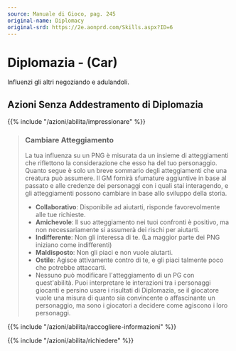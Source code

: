 ```yaml
---
source: Manuale di Gioco, pag. 245
original-name: Diplomacy
original-srd: https://2e.aonprd.com/Skills.aspx?ID=6
---
```


# Diplomazia - (Car)

Influenzi gli altri negoziando e adulandoli.

## Azioni Senza Addestramento di Diplomazia

{{% include "/azioni/abilita/impressionare" %}}

> ### Cambiare Atteggiamento
>
> La tua influenza su un PNG è misurata da un insieme di atteggiamenti che
> riflettono la considerazione che esso ha del tuo personaggio. Quanto segue è
> solo un breve sommario degli atteggiamenti che una creatura può assumere. Il
> GM fornirà sfumature aggiuntive in base al passato e alle credenze dei
> personaggi con i quali stai interagendo, e gli atteggiamenti possono cambiare
> in base allo sviluppo della storia.
>
> - **Collaborativo**: Disponibile ad aiutarti, risponde favorevolmente alle tue
>   richieste.
> - **Amichevole**: Il suo atteggiamento nei tuoi confronti è positivo, ma non
>   necessariamente si assumerà dei rischi per aiutarti.
> - **Indifferente**: Non gli interessa di te. (La maggior parte dei PNG
>   iniziano come indifferenti)
> - **Maldisposto**: Non gli piaci e non vuole aiutarti.
> - **Ostile**: Agisce attivamente contro di te, e gli piaci talmente poco che
>   potrebbe attaccarti.
> - Nessuno può modificare l'atteggiamento di un PG con quest'abilità. Puoi
>   interpretare le interazioni tra i personaggi giocanti e persino usare i
>   risultati di Diplomazia, se il giocatore vuole una misura di quanto sia
>   convincente o affascinante un personaggio, ma sono i giocatori a decidere
>   come agiscono i loro personaggi.

{{% include "/azioni/abilita/raccogliere-informazioni" %}}

{{% include "/azioni/abilita/richiedere" %}}
